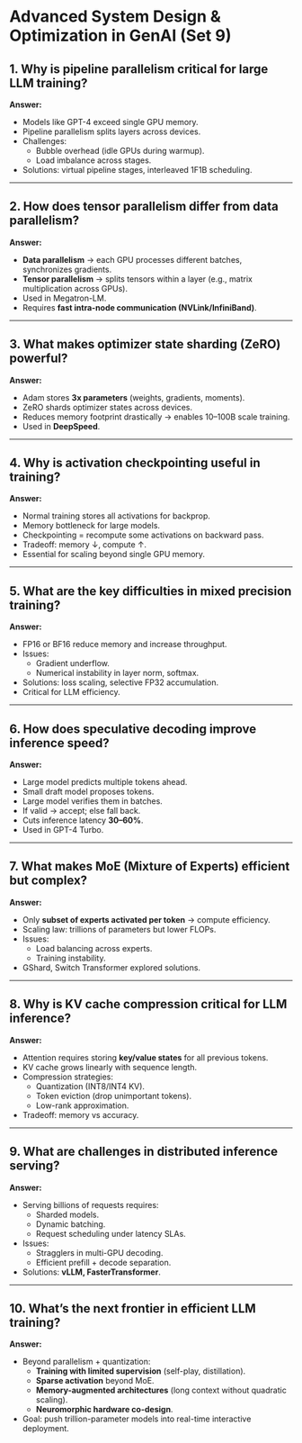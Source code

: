 # Advanced System Design & Optimization in GenAI (Set 9)

## 1. Why is pipeline parallelism critical for large LLM training?
**Answer:**  
- Models like GPT-4 exceed single GPU memory.  
- Pipeline parallelism splits layers across devices.  
- Challenges:  
  - Bubble overhead (idle GPUs during warmup).  
  - Load imbalance across stages.  
- Solutions: virtual pipeline stages, interleaved 1F1B scheduling.

---

## 2. How does tensor parallelism differ from data parallelism?
**Answer:**  
- **Data parallelism** → each GPU processes different batches, synchronizes gradients.  
- **Tensor parallelism** → splits tensors within a layer (e.g., matrix multiplication across GPUs).  
- Used in Megatron-LM.  
- Requires **fast intra-node communication (NVLink/InfiniBand)**.

---

## 3. What makes optimizer state sharding (ZeRO) powerful?
**Answer:**  
- Adam stores **3x parameters** (weights, gradients, moments).  
- ZeRO shards optimizer states across devices.  
- Reduces memory footprint drastically → enables 10–100B scale training.  
- Used in **DeepSpeed**.

---

## 4. Why is activation checkpointing useful in training?
**Answer:**  
- Normal training stores all activations for backprop.  
- Memory bottleneck for large models.  
- Checkpointing = recompute some activations on backward pass.  
- Tradeoff: memory ↓, compute ↑.  
- Essential for scaling beyond single GPU memory.

---

## 5. What are the key difficulties in mixed precision training?
**Answer:**  
- FP16 or BF16 reduce memory and increase throughput.  
- Issues:  
  - Gradient underflow.  
  - Numerical instability in layer norm, softmax.  
- Solutions: loss scaling, selective FP32 accumulation.  
- Critical for LLM efficiency.

---

## 6. How does speculative decoding improve inference speed?
**Answer:**  
- Large model predicts multiple tokens ahead.  
- Small draft model proposes tokens.  
- Large model verifies them in batches.  
- If valid → accept; else fall back.  
- Cuts inference latency **30–60%**.  
- Used in GPT-4 Turbo.

---

## 7. What makes MoE (Mixture of Experts) efficient but complex?
**Answer:**  
- Only **subset of experts activated per token** → compute efficiency.  
- Scaling law: trillions of parameters but lower FLOPs.  
- Issues:  
  - Load balancing across experts.  
  - Training instability.  
- GShard, Switch Transformer explored solutions.

---

## 8. Why is KV cache compression critical for LLM inference?
**Answer:**  
- Attention requires storing **key/value states** for all previous tokens.  
- KV cache grows linearly with sequence length.  
- Compression strategies:  
  - Quantization (INT8/INT4 KV).  
  - Token eviction (drop unimportant tokens).  
  - Low-rank approximation.  
- Tradeoff: memory vs accuracy.

---

## 9. What are challenges in distributed inference serving?
**Answer:**  
- Serving billions of requests requires:  
  - Sharded models.  
  - Dynamic batching.  
  - Request scheduling under latency SLAs.  
- Issues:  
  - Stragglers in multi-GPU decoding.  
  - Efficient prefill + decode separation.  
- Solutions: **vLLM, FasterTransformer**.

---

## 10. What’s the next frontier in efficient LLM training?
**Answer:**  
- Beyond parallelism + quantization:  
  - **Training with limited supervision** (self-play, distillation).  
  - **Sparse activation** beyond MoE.  
  - **Memory-augmented architectures** (long context without quadratic scaling).  
  - **Neuromorphic hardware co-design**.  
- Goal: push trillion-parameter models into real-time interactive deployment.
